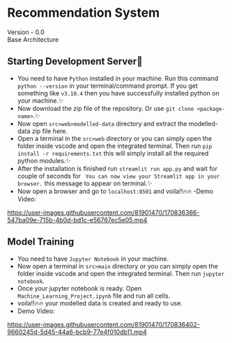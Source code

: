 # Recommendation System
  
Version - 0.0  
Base Architecture

## Starting Development Server:rocket:

- You need to have `Python` installed in your machine. Run this command `python --version` in your terminal/command prompt. If you get something like `v3.10.4` then you have successfully installed python on your machine.:sparkles:
- Now download the zip file of the repository. Or use `git clone <package-name>`.:sparkles:
- Now open `src>web>modelled-data` directory and extract the modelled-data zip file here.
- Open a terminal in the `src>web` directory or you can simply open the folder inside vscode and open the integrated terminal. Then run `pip install -r requirements.txt` this will simply install all the required python modules.:sparkles:
- After the installation is finished run `streamlit run app.py` and wait for couple of seconds for ` You can now view your Streamlit app in your browser.` this message to appear on terminal.:sparkles:
- Now open a browser and go to `localhost:8501` and voila!!:fire::fire:
-Demo Video:



https://user-images.githubusercontent.com/81901470/170836366-547ba09e-715b-4b0d-bd1c-e56767ec5e05.mp4



## Model Training

- You need to have `Jupyter Notebook` in your machine.
- Now open a terminal in `src>main` directory or you can simply open the folder inside vscode and open the integrated terminal. Then run `jupyter notebook`.
- Once your jupyter notebook is ready. Open `Machine_Learning_Project.ipynb` file and run all cells.
- voila!!:fire::fire: your modelled data is created and ready to use.
- Demo Video:


https://user-images.githubusercontent.com/81901470/170836402-9660245d-5d45-44a6-bcb9-77e4f010db11.mp4




